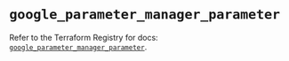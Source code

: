 # `google_parameter_manager_parameter`

Refer to the Terraform Registry for docs: [`google_parameter_manager_parameter`](https://registry.terraform.io/providers/hashicorp/google/6.42.0/docs/resources/parameter_manager_parameter).
